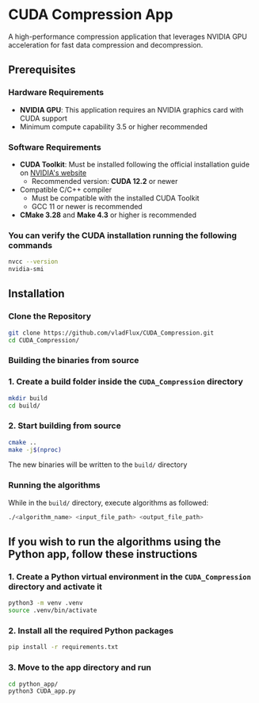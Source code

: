 # CUDA Compression App

A high-performance compression application that leverages NVIDIA GPU acceleration for fast data compression and 
decompression.

## Prerequisites

### Hardware Requirements
- **NVIDIA GPU**: This application requires an NVIDIA graphics card with CUDA support
- Minimum compute capability 3.5 or higher recommended

### Software Requirements
- **CUDA Toolkit**: Must be installed following the official installation guide on [NVIDIA's website](https://developer.nvidia.com/cuda-downloads)
  - Recommended version: **CUDA 12.2** or newer
- Compatible C/C++ compiler
  - Must be compatible with the installed CUDA Toolkit
  - GCC 11 or newer is recommended
- **CMake 3.28** and **Make 4.3** or higher is recommended

### You can verify the CUDA installation running the following commands
```bash
nvcc --version
nvidia-smi
```

## Installation

### Clone the Repository
```bash
git clone https://github.com/vladFlux/CUDA_Compression.git
cd CUDA_Compression/
```

### Building the binaries from source

### 1. Create a build folder inside the ``CUDA_Compression`` directory
```bash
mkdir build
cd build/
```

### 2. Start building from source
```bash
cmake ..
make -j$(nproc)
```

The new binaries will be written to the ``build/`` directory

### Running the algorithms

While in the ``build/`` directory, execute algorithms as followed:

```bash
./<algorithm_name> <input_file_path> <output_file_path>
```

## If you wish to run the algorithms using the Python app, follow these instructions

### 1. Create a Python virtual environment in the ``CUDA_Compression`` directory and activate it
```bash
python3 -m venv .venv
source .venv/bin/activate
```

### 2. Install all the required Python packages
```bash
pip install -r requirements.txt 
```

### 3. Move to the app directory and run
```bash
cd python_app/
python3 CUDA_app.py
```
